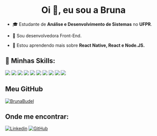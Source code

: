 <h1 align="center">Oi 👋, eu sou a Bruna</h1>

- 🎓 Estudante de **Análise e Desenvolvimento de Sistemas** no **UFPR**.

- 📄 Sou desenvolvedora Front-End.

- 🌱 Estou aprendendo mais sobre **React Native, React e Node.JS.**

## 🚀 Minhas Skills:
<div>
  <img src="https://img.shields.io/badge/HTML-239120?style=for-the-badge&logo=html5&logoColor=white" />
  <img src="https://img.shields.io/badge/CSS-239120?&style=for-the-badge&logo=css3&logoColor=white" />
  <img src="https://img.shields.io/badge/JavaScript-F7DF1E?style=for-the-badge&logo=javascript&logoColor=black" />
  <img src="https://img.shields.io/badge/TypeScript-007ACC?style=for-the-badge&logo=typescript&logoColor=white" />
  <img src="https://img.shields.io/badge/Sass-CC6699?style=for-the-badge&logo=sass&logoColor=white" />
  <img src="https://img.shields.io/badge/React-20232A?style=for-the-badge&logo=react&logoColor=61DAFB" />
  <img src="https://img.shields.io/badge/React_Native-20232A?style=for-the-badge&logo=react&logoColor=61DAFB" />
  <img src="https://img.shields.io/badge/Tailwind_CSS-38B2AC?style=for-the-badge&logo=tailwind-css&logoColor=white" />
  <img src="https://img.shields.io/badge/Git-E34F26?style=for-the-badge&logo=git&logoColor=white" />
  <img src="https://img.shields.io/badge/styled--components-DB7093?style=for-the-badge&logo=styled-components&logoColor=white" />
</div>

## Meu GitHub

[![BrunaBudel](https://github-readme-stats.vercel.app/api/top-langs/?username=BrunaBudel&hide=html&layout=compact&theme=dark)](https://github.com/anuraghazra/github-readme-stats)

## Onde me encontrar:

[![Linkedin](https://img.shields.io/badge/-BrunaKodama-blue?style=flat-square&logo=Linkedin&logoColor=white&link=LINK-DO-SEU-LINKEDIN)](https://www.linkedin.com/in/bruna-kodama-76ba841bb/)
[![GitHub](https://img.shields.io/github/followers/BrunaBudel?label=follow&style=social)](https://github.com/BrunaBudel)




